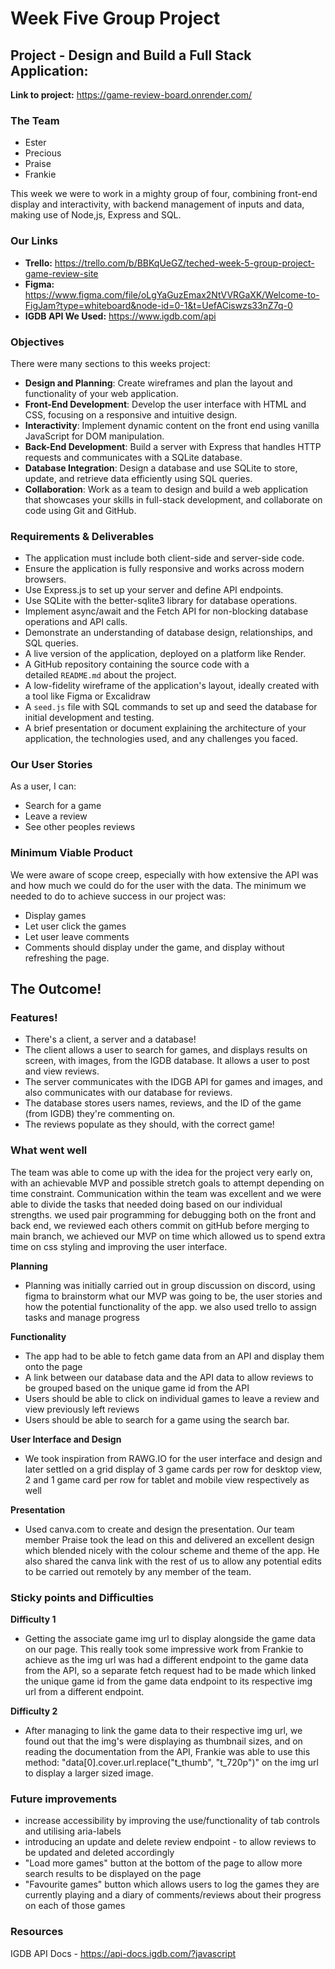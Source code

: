 # Week Five Group Project

## Project - Design and Build a Full Stack Application:

**Link to project:** https://game-review-board.onrender.com/

### The Team

- Ester
- Precious
- Praise
- Frankie

This week we were to work in a mighty group of four, combining front-end display and interactivity, with backend management of inputs and data, making use of Node,js, Express and SQL.

### Our Links

- **Trello:** https://trello.com/b/BBKqUeGZ/teched-week-5-group-project-game-review-site
- **Figma:** https://www.figma.com/file/oLgYaGuzEmax2NtVVRGaXK/Welcome-to-FigJam?type=whiteboard&node-id=0-1&t=UefACiswzs33nZ7q-0
- **IGDB API We Used:** https://www.igdb.com/api

### Objectives

There were many sections to this weeks project:

- **Design and Planning**: Create wireframes and plan the layout and functionality of your web application.
- **Front-End Development**: Develop the user interface with HTML and CSS, focusing on a responsive and intuitive design.
- **Interactivity**: Implement dynamic content on the front end using vanilla JavaScript for DOM manipulation.
- **Back-End Development**: Build a server with Express that handles HTTP requests and communicates with a SQLite database.
- **Database Integration**: Design a database and use SQLite to store, update, and retrieve data efficiently using SQL queries.
- **Collaboration**: Work as a team to design and build a web application that showcases your skills in full-stack development,
  and collaborate on code using Git and GitHub.

### Requirements & Deliverables

- The application must include both client-side and server-side code.
- Ensure the application is fully responsive and works across modern browsers.
- Use Express.js to set up your server and define API endpoints.
- Use SQLite with the better-sqlite3 library for database operations.
- Implement async/await and the Fetch API for non-blocking database operations and API calls.
- Demonstrate an understanding of database design, relationships, and SQL queries.
- A live version of the application, deployed on a platform like Render.
- A GitHub repository containing the source code with a detailed `README.md` about the project.
- A low-fidelity wireframe of the application's layout, ideally created with a tool like Figma or Excalidraw
- A `seed.js` file with SQL commands to set up and seed the database for initial development and testing.
- A brief presentation or document explaining the architecture of your application, the technologies used, and any challenges you faced.

### Our User Stories

As a user, I can:

- Search for a game
- Leave a review
- See other peoples reviews

### Minimum Viable Product

We were aware of scope creep, especially with how extensive the API was and how much we could do for the user with the data. The minimum we needed to do to achieve success in our project was:

- Display games
- Let user click the games
- Let user leave comments
- Comments should display under the game, and display without refreshing the page.

## The Outcome!

### Features!

- There's a client, a server and a database!
- The client allows a user to search for games, and displays results on screen, with images, from the IGDB database. It allows a user to post and view reviews.
- The server communicates with the IDGB API for games and images, and also communicates with our database for reviews.
- The database stores users names, reviews, and the ID of the game (from IGDB) they're commenting on.
- The reviews populate as they should, with the correct game!

### What went well

The team was able to come up with the idea for the project very early on, with an achievable MVP and possible stretch goals to attempt depending on time constraint. Communication within the team was excellent and we were able to divide the tasks that needed doing based on our individual strengths. we used pair programming for debugging both on the front and back end, we reviewed each others commit on gitHub before merging to main branch, we achieved our MVP on time which allowed us to spend extra time on css styling and improving the user interface.

**Planning**

- Planning was initially carried out in group discussion on discord, using figma to brainstorm what our MVP was going to be, the user stories and how the potential functionality of the app. we also used trello to assign tasks and manage progress

**Functionality**

- The app had to be able to fetch game data from an API and display them onto the page
- A link between our database data and the API data to allow reviews to be grouped based on the unique game id from the API
- Users should be able to click on individual games to leave a review and view previously left reviews
- Users should be able to search for a game using the search bar.

**User Interface and Design**

- We took inspiration from RAWG.IO for the user interface and design and later settled on a grid display of 3 game cards per row for desktop view, 2 and 1 game card per row for tablet and mobile view respectively as well

**Presentation**

- Used canva.com to create and design the presentation. Our team member Praise took the lead on this and delivered an excellent design which blended nicely with the colour scheme and theme of the app. He also shared the canva link with the rest of us to allow any potential edits to be carried out remotely by any member of the team.

### Sticky points and Difficulties

**Difficulty 1**

- Getting the associate game img url to display alongside the game data on our page. This really took some impressive work from Frankie to achieve as the img url was had a different endpoint to the game data from the API, so a separate fetch request had to be made which linked the unique game id from the game data endpoint to its respective img url from a different endpoint.

**Difficulty 2**

- After managing to link the game data to their respective img url, we found out that the img's were displaying as thumbnail sizes, and on reading the documentation from the API, Frankie was able to use this method: "data[0].cover.url.replace("t_thumb", "t_720p")" on the img url to display a larger sized image.

### Future improvements

- increase accessibility by improving the use/functionality of tab controls and utilising aria-labels
- introducing an update and delete review endpoint - to allow reviews to be updated and deleted accordingly
- "Load more games" button at the bottom of the page to allow more search results to be displayed on the page
- "Favourite games" button which allows users to log the games they are currently playing and a diary of comments/reviews about their progress on each of those games

### Resources

IGDB API Docs - https://api-docs.igdb.com/?javascript
